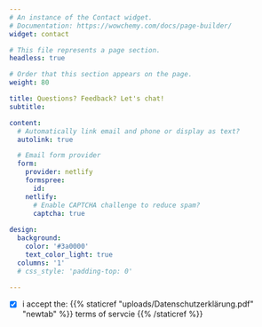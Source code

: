 ```yaml
---
# An instance of the Contact widget.
# Documentation: https://wowchemy.com/docs/page-builder/
widget: contact

# This file represents a page section.
headless: true

# Order that this section appears on the page.
weight: 80

title: Questions? Feedback? Let's chat!
subtitle:

content:
  # Automatically link email and phone or display as text?
  autolink: true

  # Email form provider
  form:
    provider: netlify
    formspree:
      id:
    netlify:
      # Enable CAPTCHA challenge to reduce spam?
      captcha: true
    
design:
  background:
    color: '#3a0000'
    text_color_light: true
  columns: '1'
  # css_style: 'padding-top: 0'

---
```




- [X] i accept the: {{% staticref "uploads/Datenschutzerklärung.pdf" "newtab" %}} terms of servcie {{% /staticref %}}